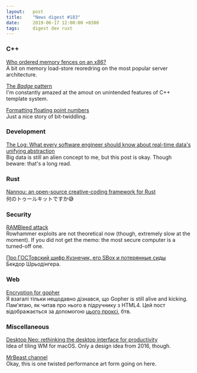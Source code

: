 ```yaml
---
layout:   post
title:    "News digest #183"
date:     2019-06-17 12:00:00 +0300
tags:     digest dev rust
---
```


<!--
It seems that 17th day of month slowly becomes more and more significant for me.
-->

### C++

[Who ordered memory fences on an x86?](https://bartoszmilewski.com/2008/11/05/who-ordered-memory-fences-on-an-x86/)<br/>
A bit on memory load-store reoredring on the most popular server architecture.

[The _Badge_ pattern](https://awesomekling.github.io/Serenity-C++-patterns-The-Badge/)<br/>
I'm constantly amazed at the amout on unintended features of C++ template system.

[Formatting floating point numbers](http://www.zverovich.net/2019/02/11/formatting-floating-point-numbers.html)<br/>
Just a nice story of bit-twiddling.

### Development

[The Log: What every software engineer should know about real-time data's unifying abstraction](https://engineering.linkedin.com/distributed-systems/log-what-every-software-engineer-should-know-about-real-time-datas-unifying)<br/>
Big data is still an alien concept to me, but this post is okay. Though beware: that's a long read.

### Rust

[Nannou: an open-source creative-coding framework for Rust](https://nannou.cc/)<br/>
何のトゥールキットですか😅

### Security

[RAMBleed attack](https://rambleed.com/)<br/>
Rowhammer exploits are not theoretical now (though, extremely slow at the moment).
If you did not get the memo: the most secure computer is a turned-off one.

[Про ГОСТовский шифр Кузнечик, его SBox и потерянные сиды](https://habr.com/ru/company/virgilsecurity/blog/453254/)<br/>
Бекдор Шрьодінгера.

### Web

[Encryption for gopher](https://gopher.floodgap.com/gopher/gw.lite?gopher://tilde.team:70/0/~rain1/phlog/20190608-encrypting-gopher.txt)<br/>
Я взагалі тільки нещодавно дізнався, що Gopher is still alive and kicking. Пам'ятаю, як читав про нього в підручнику з HTML4. Цей пост відображається за допомогою [цього проксі](https://gopher.floodgap.com/gopher/), бтв.

### Miscellaneous

[Desktop Neo: rethinking the desktop interface for productivity](https://desktopneo.com/)<br/>
Idea of tiling WM for macOS. Only a design idea from 2016, though.

[MrBeast channel](https://www.youtube.com/channel/UCX6OQ3DkcsbYNE6H8uQQuVA)<br/>
Okay, this is one twisted performance art form going on here.

